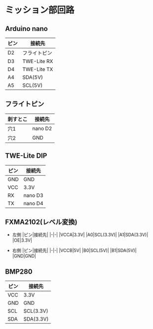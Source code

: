 # ミッション部回路

## Arduino nano
|ピン|接続先|
|-|-|
|D2|フライトピン|
|D3|TWE-Lite RX|
|D4|TWE-Lite TX|
|A4|SDA(5V)|
|A5|SCL(5V)|

## フライトピン
|刺すとこ|接続先|
|-|-|
|穴1|nano D2|
|穴2|GND|

## TWE-Lite DIP
|ピン|接続先|
|-|-|
|GND|GND|
|VCC|3.3V|
|RX|nano D3|
|TX|nano D4|

## FXMA2102(レベル変換)
- 左側
|ピン|接続先|
|-|-|
|VCCA|3.3V|
|A0|SCL(3.3V)|
|A1|SDA(3.3V)|
|OE|3.3V|

- 右側
|ピン|接続先|
|-|-|
|VCCB|5V|
|B0|SCL(5V)|
|B1|SDA(5V)|
|GND|GND|

## BMP280
|ピン|接続先|
|-|-|
|VCC|3.3V|
|GND|GND|
|SCL|SCL(3.3V)|
|SDA|SDA(3.3V)|
